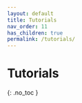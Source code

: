 ```yaml
---
layout: default
title: Tutorials
nav_order: 11
has_children: true
permalink: /tutorials/
---
```


# Tutorials

{: .no_toc }